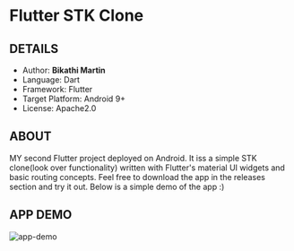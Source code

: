# Flutter STK Clone
## DETAILS
- Author: **Bikathi Martin**
- Language: Dart
- Framework: Flutter
- Target Platform: Android 9+
- License: Apache2.0

## ABOUT
MY second Flutter project deployed on Android. It iss a simple STK clone(look over functionality) written with Flutter's material UI widgets and basic routing concepts.
Feel free to download the app in the releases section and try it out.
Below is a simple demo of the app :)

## APP DEMO
![app-demo](https://github.com/Q-T5/stk-clone/assets/98804363/83310777-a306-4a8b-ad38-43dbc3f6054d)
